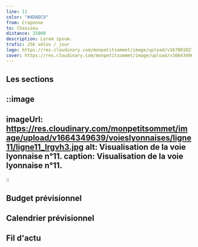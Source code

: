 ```yaml
---
line: 11
color: "#4DADC9"
from: Craponne
to: Chassieu
distance: 25000
description: Lorem ipsum.
trafic: 25k vélos / jour
logo: https://res.cloudinary.com/monpetitsommet/image/upload/v1670018272/voieslyonnaises/ligne11/cover-vl11_odsz6c.png
cover: https://res.cloudinary.com/monpetitsommet/image/upload/v1664349639/voieslyonnaises/ligne11/ligne11_lrgvh3.jpg
---
```


## Les sections
::image
---
imageUrl: https://res.cloudinary.com/monpetitsommet/image/upload/v1664349639/voieslyonnaises/ligne11/ligne11_lrgvh3.jpg
alt: Visualisation de la voie lyonnaise n°11.
caption: Visualisation de la voie lyonnaise n°11.
---
::

## Budget prévisionnel

## Calendrier prévisionnel

## Fil d'actu

